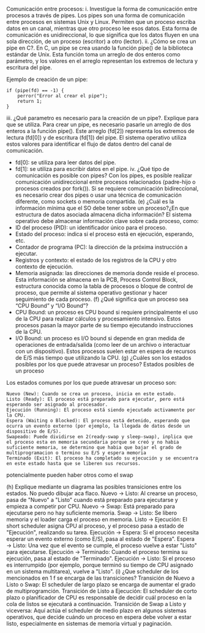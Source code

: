 Comunicación entre procesos:
i. Investigue la forma de comunicación entre procesos a través de pipes.
    Los pipes son una forma de comunicación entre procesos en sistemas Unix y Linux. Permiten que un proceso escriba datos en un canal, mientras que otro proceso lee esos datos. Esta forma de comunicación es unidireccional, lo que significa que los datos fluyen en una sola dirección, de un proceso (escritor) a otro (lector).
ii. ¿Cómo se crea un pipe en C?.
    En C, un pipe se crea usando la función pipe() de la biblioteca estándar de Unix. Esta función toma un arreglo de dos enteros como parámetro, y los valores en el arreglo representan los extremos de lectura y escritura del pipe.

Ejemplo de creación de un pipe:
```int fd[2]; // Arreglo para los extremos del pipe
if (pipe(fd) == -1) {
    perror("Error al crear el pipe");
    return 1;
}
```
iii. ¿Qué parametro es necesario para la creación de un pipe?. Explique para que se utiliza.
    Para crear un pipe, es necesario pasarle un arreglo de dos enteros a la función pipe(). Este arreglo (fd[2]) representa los extremos de lectura (fd[0]) y de escritura (fd[1]) del pipe. El sistema operativo utiliza estos valores para identificar el flujo de datos dentro del canal de comunicación.

- fd[0]: se utiliza para leer datos del pipe.
- fd[1]: se utiliza para escribir datos en el pipe.
iv. ¿Qué tipo de comunicación es posible con pipes?
    Con los pipes, es posible realizar comunicación unidireccional entre procesos relacionados (padre-hijo o procesos creados por fork()). Si se requiere comunicación bidireccional, es necesario crear dos pipes o usar una técnica de comunicación diferente, como sockets o memoria compartida.
(e) ¿Cuál es la información mínima que el SO debe tener sobre un proceso?¿En que estructura de datos asociada almacena dicha información?
    El sistema operativo debe almacenar información clave sobre cada proceso, como:
- ID del proceso (PID): un identificador único para el proceso.
- Estado del proceso: indica si el proceso está en ejecución, esperando, etc.
- Contador de programa (PC): la dirección de la próxima instrucción a ejecutar.
- Registros y contexto: el estado de los registros de la CPU y otro contexto de ejecución.
- Memoria asignada: las direcciones de memoria donde reside el proceso.
Esta información se almacena en la PCB, Process Control Block, estructura conocida como la tabla de procesos o bloque de control de proceso, que permite al sistema operativo gestionar y hacer seguimiento de cada proceso.
(f) ¿Qué significa que un proceso sea “CPU Bound” y “I/O Bound”?
- CPU Bound: un proceso es CPU bound si requiere principalmente el uso de la CPU para realizar cálculos y procesamiento intensivo. Estos procesos pasan la mayor parte de su tiempo ejecutando instrucciones de la CPU.
- I/O Bound: un proceso es I/O bound si depende en gran medida de operaciones de entrada/salida (como leer de un archivo o interactuar con un dispositivo). Estos procesos suelen estar en espera de recursos de E/S más tiempo que utilizando la CPU.
(g) ¿Cuáles son los estados posibles por los que puede atravesar un proceso?
Estados posibles de un proceso

Los estados comunes por los que puede atravesar un proceso son:

    Nuevo (New): Cuando se crea un proceso, inicia en este estado.
    Listo (Ready): El proceso está preparado para ejecutar, pero está esperando ser asignado al procesador.
    Ejecución (Running): El proceso está siendo ejecutado activamente por la CPU.
    Espera (Waiting o Blocked): El proceso está detenido, esperando que ocurra un evento externo (por ejemplo, la llegada de datos desde un dispositivo de E/S).
    Swapeado: Puede dividirse en 2(ready-swap y sleep-swap), inplica que el proceso esta en memoria secundaria porque se creó y no habia suficiente memoria, se determino que habia que bajar el grado de multiprogramacion o termino su E/S y espera memoria
    Terminado (Exit): El proceso ha completado su ejecución y se encuentra en este estado hasta que se liberen sus recursos.

potencialmente pueden haber otros como el swap

(h) Explique mediante un diagrama las posibles transiciones entre los estados.
    No puedo dibujar aca flaco. 
    Nuevo → Listo: Al crearse un proceso, pasa de "Nuevo" a "Listo" cuando está preparado para ejecutarse y empieza a competir por CPU.
    Nuevo → Swap: Está preparado para ejecutarse pero no hay suficiente memoria.
    Swap → Listo: Se libero memoria y el loader carga el proceso en memoria.
    Listo → Ejecución: El short scheduler asigna CPU al proceso, y el proceso pasa a estado de "Ejecución", realizando su tarea.
    Ejecución → Espera: Si el proceso necesita esperar un evento externo (como E/S), pasa al estado de "Espera".
    Espera → Listo: Una vez que el evento se cumple, el proceso vuelve a estar "Listo" para ejecutarse.
    Ejecución → Terminado: Cuando el proceso termina su ejecución, pasa al estado de "Terminado".
    Ejecución → Listo: Si el proceso es interrumpido (por ejemplo, porque terminó su tiempo de CPU asignado en un sistema multitarea), vuelve a "Listo".
(i) ¿Que scheduler de los mencionados en 1 f se encarga de las transiciones?
    Transición de Nuevo a Listo o Swap: El scheduler de largo plazo se encarga de aumentar el grado de multiprogramción.
    Transición de Listo a Ejecución: El scheduler de corto plazo o planificador de CPU es responsable de decidir cuál proceso en la cola de listos se ejecutará a continuación.
    Transición de Swap a Listo y viceversa: Aquí actúa el scheduler de medio plazo en algunos sistemas operativos, que decide cuándo un proceso en espera debe volver a estar listo, especialmente en sistemas de memoria virtual y paginación.

